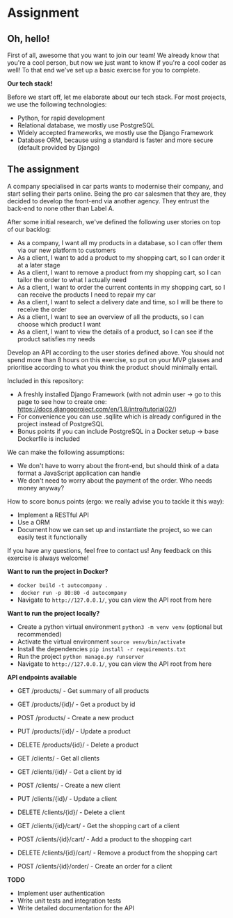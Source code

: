 # Assignment

Oh, hello!
---------
First of all, awesome that you want to join our team! We already know that you're a cool person, but now we just want to know if you're a cool coder as well! To that end we've set up a basic exercise for you to complete.

**Our tech stack!**

Before we start off, let me elaborate about our tech stack. For most projects, we use the following technologies:

* Python, for rapid development
* Relational database, we mostly use PostgreSQL 
* Widely accepted frameworks, we mostly use the Django Framework
* Database ORM, because using a standard is faster and more secure (default provided by Django)

The assignment
---------
A company specialised in car parts wants to modernise their company, and start selling their parts online. Being the pro car salesmen that they are, they decided to develop the front-end via another agency. They entrust the back-end to none other than Label A.

After some initial research, we've defined the following user stories on top of our backlog:

* As a company, I want all my products in a database, so I can offer them via our new platform to customers
* As a client, I want to add a product to my shopping cart, so I can order it at a later stage
* As a client, I want to remove a product from my shopping cart, so I can tailor the order to what I actually need
* As a client, I want to order the current contents in my shopping cart, so I can receive the products I need to repair my car
* As a client, I want to select a delivery date and time, so I will be there to receive the order
* As a client, I want to see an overview of all the products, so I can choose which product I want
* As a client, I want to view the details of a product, so I can see if the product satisfies my needs

Develop an API according to the user stories defined above. You should not spend more than 8 hours on this exercise, so put on your MVP glasses and prioritise according to what you think the product should minimally entail.

Included in this repository:

* A freshly installed Django Framework (with not admin user -> go to this page to see how to create one: https://docs.djangoproject.com/en/1.8/intro/tutorial02/)
* For convenience you can use .sqllite which is already configured in the project instead of PostgreSQL
* Bonus points if you can include PostgreSQL in a Docker setup -> base Dockerfile is included

We can make the following assumptions:

* We don't have to worry about the front-end, but should think of a data format a JavaScript application can handle
* We don't need to worry about the payment of the order. Who needs money anyway?

How to score bonus points (ergo: we really advise you to tackle it this way):

* Implement a RESTful API
* Use a ORM
* Document how we can set up and instantiate the project, so we can easily test it functionally

If you have any questions, feel free to contact us! Any feedback on this exercise is always welcome!


**Want to run the project in Docker?**

- ```docker build -t autocompany .```
- ``` docker run -p 80:80 -d autocompany```
- Navigate to ```http://127.0.0.1/```, you can view the API root from here

**Want to run the project locally?**

- Create a python virtual environment ```python3 -m venv venv``` (optional but recommended)
- Activate the virtual environment ```source venv/bin/activate```
- Install the dependencies ```pip install -r requirements.txt```
- Run the project ```python manage.py runserver```
- Navigate to ```http://127.0.0.1/```, you can view the API root from here

**API endpoints available**

- GET /products/ - Get summary of all products
- GET /products/{id}/ - Get a product by id
- POST /products/ - Create a new product
- PUT /products/{id}/ - Update a product
- DELETE /products/{id}/ - Delete a product

- GET /clients/ - Get all clients
- GET /clients/{id}/ - Get a client by id
- POST /clients/ - Create a new client
- PUT /clients/{id}/ - Update a client
- DELETE /clients/{id}/ - Delete a client

- GET /clients/{id}/cart/ - Get the shopping cart of a client
- POST /clients/{id}/cart/ - Add a product to the shopping cart
- DELETE /clients/{id}/cart/ - Remove a product from the shopping cart

- POST /clients/{id}/order/ - Create an order for a client

**TODO**

- Implement user authentication
- Write unit tests and integration tests
- Write detailed documentation for the API
